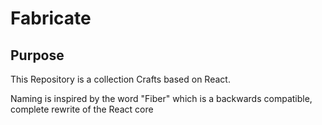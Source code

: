# Fabricate

## Purpose

This Repository is a collection Crafts based on React.

Naming is inspired by the word "Fiber" which is a backwards compatible, complete rewrite of the React core

